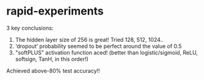 # rapid-experiments

3 key conclusions:
1. The hidden layer size of 256 is great! Tried 128, 512, 1024..
2. ‘dropout’ probability seemed to be perfect around the value of 0.5
3. "softPLUS" activation function aced! (better than logistic/sigmoid, ReLU, softsign, TanH, in this order!)


Achieved above-80% test accuracy!!
